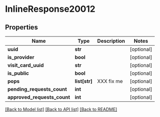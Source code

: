 # InlineResponse20012

## Properties
Name | Type | Description | Notes
------------ | ------------- | ------------- | -------------
**uuid** | **str** |  | [optional] 
**is_provider** | **bool** |  | [optional] 
**visit_card_uuid** | **str** |  | [optional] 
**is_public** | **bool** |  | [optional] 
**pops** | **list[str]** | XXX fix me | [optional] 
**pending_requests_count** | **int** |  | [optional] 
**approved_requests_count** | **int** |  | [optional] 

[[Back to Model list]](../README.md#documentation-for-models) [[Back to API list]](../README.md#documentation-for-api-endpoints) [[Back to README]](../README.md)


